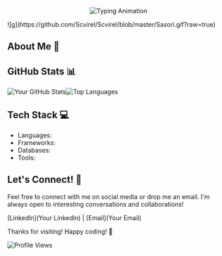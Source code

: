 <p align="center">
  <img src="https://readme-typing-svg.herokuapp.com?font=Roboto&color=db0755&size=24&center=true&vCenter=true&width=380&lines=W+E+L+C+O+M+E%21" alt="Typing Animation">
</p>
![g](https://github.com/Scvirel/Scvirel/blob/master/Sasori.gif?raw=true)


## About Me 🚀

## GitHub Stats 📊

![Your GitHub Stats](https://github-readme-stats.vercel.app/api?username=Scvirel&show_icons=true&theme=radical)![Top Languages](https://github-readme-stats.vercel.app/api/top-langs/?username=Scvirel&layout=compact&theme=radical)

## Tech Stack 💻

- Languages: 
- Frameworks: 
- Databases: 
- Tools: 

## Let's Connect! 🤝

Feel free to connect with me on social media or drop me an email. I'm always open to interesting conversations and collaborations!

[LinkedIn](Your LinkedIn) | [Email](Your Email)

Thanks for visiting! Happy coding! 🚀

![Profile Views](https://komarev.com/ghpvc/?username=your-username&color=green)
